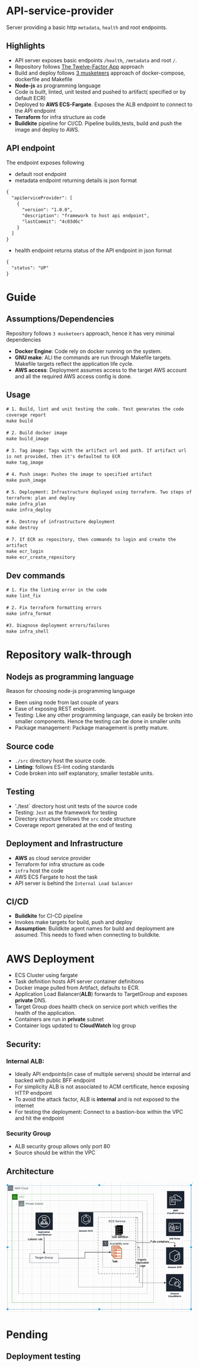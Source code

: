 # API-service-provider
Server providing a basic http  `metadata`, `health` and root endpoints. 
## Highlights
- API server exposes basic endpoints `/health`, `/metadata` and root `/`.
- Repository follows [The Twelve-Factor App](https://12factor.net) approach
- Build and deploy follows [3 musketeers](https://amaysim.engineering/the-3-musketeers-how-make-docker-and-compose-enable-us-to-release-many-times-a-day-e92ca816ef17) approach of docker-compose, dockerfile and Makefile
- **Node-js** as programming language
- Code is built, linted, unit tested and pushed to artifact( specified or by default ECR)
- Deployed to **AWS ECS-Fargate**. Exposes the ALB endpoint to connect to the API endpoint
- **Terraform** for infra structure as code 
- **Buildkite** pipeline for CI/CD. Pipeline builds,tests, build and push the image and deploy to AWS.

## API endpoint
The endpoint exposes following 
- default root endpoint 
- metadata endpoint returning details is json format
```
{
  "apiServiceProvider": [
    {
      "version": "1.0.0",
      "description": "framework to host api endpoint",
      "lastCommit": "4c03d6c"
    }
  ]
}
```
- health endpoint returns status of the API endpoint in json format
```
{
  "status": "UP"
}
```

# Guide
## Assumptions/Dependencies
Repository follows `3 musketeers` approach, hence it has very minimal dependencies
* **Docker Engine**: Code rely on docker running on the system.
* **GNU make**: ALl the commands are run through Makefile targets. Makefile targets reflect the application life cycle.
* **AWS access**: Deployment assumes access to the target AWS account and all the required AWS access config is done.
## Usage

```
# 1. Build, lint and unit testing the code. Test generates the code coverage report
make build

# 2. Build docker image
make build_image

# 3. Tag image: Tags with the artifact url and path. If artifact url is not provided, then it's defaulted to ECR
make tag_image

# 4. Push image: Pushes the image to specified artifact
make push_image

# 5. Deployment: Infrastructure deployed using terraform. Two steps of terraform: plan and deploy
make infra_plan
make infra_deploy

# 6. Destroy of infrastructure deployment
make destroy

# 7. If ECR as repository, then commands to login and create the artifact
make ecr_login
make ecr_create_repository
```

## Dev commands

```
# 1. Fix the linting error in the code
make lint_fix

# 2. Fix terraform formatting errors
make infra_format

#3. Diagnose deployment errors/failures
make infra_shell
```

# Repository walk-through
## Nodejs as programming language
Reason for choosing node-js programming language
* Been using node from last couple of years
* Ease of exposing REST endpoint. 
* Testing: Like any other programming language, can easily be broken into smaller components. Hence the testing can be done in smaller units
* Package management: Package management is pretty mature.

## Source code

* `./src` directory host the source code.
* **Linting**: follows ES-lint coding standards
* Code broken into self explanatory, smaller testable units.
## Testing
* './test` directory host unit tests of the source code
* Testing: `Jest` as the framework for testing
* Directory structure follows the `src` code structure
* Coverage report generated at the end of testing

## Deployment and Infrastructure 
* **AWS** as cloud service provider
* Terraform for infra structure as code
* `infra` host the code
* AWS ECS Fargate to host the task
* API server is behind the `Internal Load balancer`

## CI/CD

* **Buildkite** for CI-CD pipeline
* Invokes make targets for build, push and deploy
* **Assumption**: Buildkite agent names for build and deployment are assumed. This needs to fixed when connecting to buildkite.

# AWS Deployment

- ECS Cluster using fargate
- Task definition hosts API server container definitions
- Docker image pulled from Artifact, defaults to ECR.
- Application Load Balancer(**ALB**) forwards to TargetGroup and exposes **private** DNS.
- Target Group does health check on service port which verifies the health of the application.
- Containers are run in **private** subnet
- Container logs updated to **CloudWatch** log group

## Security:

### Internal ALB: 
- Ideally API endpoints(in case of multiple servers) should be internal and backed with public BFF endpoint
- For simplicity ALB is not associated to ACM certificate, hence exposing HTTP endpoint
- To avoid the attack factor, ALB is **internal** and is not exposed to the internet
- For testing the deployment: Connect to a bastion-box within the VPC and hit the endpoint

### Security Group
- ALB security group allows only port 80
- Source should be within the VPC


## Architecture

![Architecture](./docs/Arch-Capture.png)
                
# Pending

## Deployment testing
